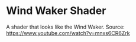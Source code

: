 # Wind Waker Shader

A shader that looks like the Wind Waker. Source: https://www.youtube.com/watch?v=mnxs6CR6Zrk
